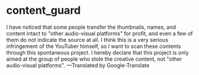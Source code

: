 # content_guard
I have noticed that some people transfer the thumbnails, names, and content intact to "other audio-visual platforms" for profit, and even a few of them do not indicate the source at all. I think this is a very serious infringement of the YouTuber himself, so I want to scan these contents through this spontaneous project. I hereby declare that this project is only aimed at the group of people who stole the creative content, not "other audio-visual platforms".
—Translated by Google-Translate

